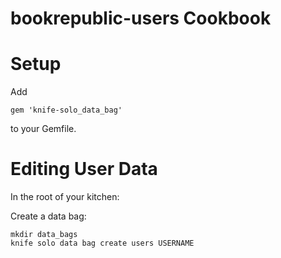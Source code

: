 bookrepublic-users Cookbook
===========================

# Setup

Add
```
gem 'knife-solo_data_bag'
```
to your Gemfile.

# Editing User Data

In the root of your kitchen:

Create a data bag:
```
mkdir data_bags
knife solo data bag create users USERNAME
```

